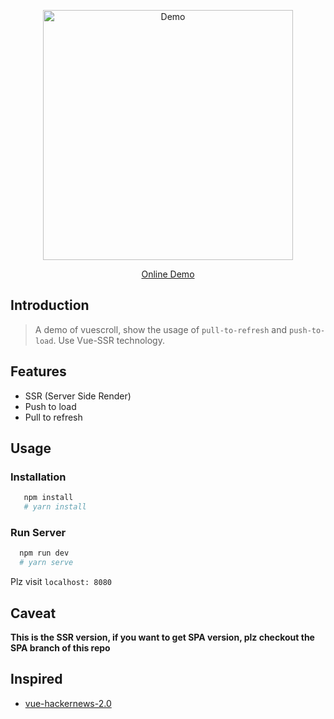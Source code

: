 <p align="center">
  <img src="https://github.com/wangyi7099/pictureCdn/blob/master/allPic/vuescroll/show1.gif?raw=true" width="400"  alt="Demo">
 </p>
<p align="center">
  <a href="https://vuescroll-issue-list-demo-qlrlyskaji.now.sh/">Online Demo</a>
</p>

## Introduction

> A demo of vuescroll, show the usage of `pull-to-refresh` and `push-to-load`. Use Vue-SSR technology.

## Features

- SSR (Server Side Render)
- Push to load
- Pull to refresh

## Usage

### Installation

```bash
   npm install
   # yarn install
```

### Run Server

```bash
  npm run dev
  # yarn serve
```

Plz visit `localhost: 8080`

## Caveat

**This is the SSR version, if you want to get SPA version, plz checkout the SPA branch of this repo**

## Inspired

- [vue-hackernews-2.0](https://github.com/vuejs/vue-hackernews-2.0)
